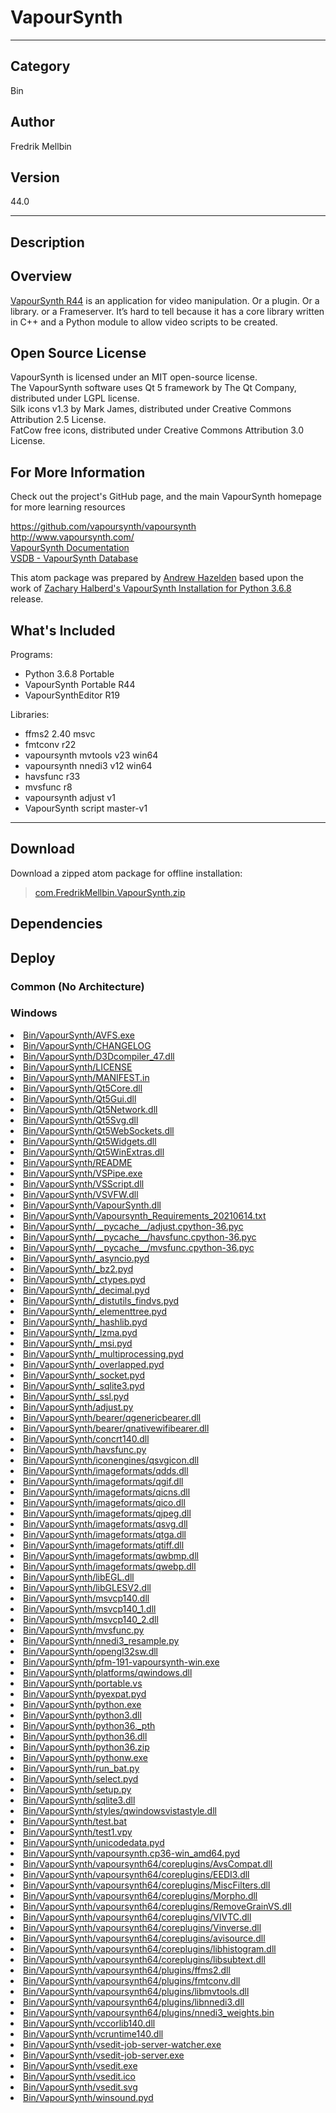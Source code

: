 # VapourSynth
___

## Category
Bin

## Author
Fredrik Mellbin

## Version
44.0

___

## Description
<h2>Overview</h2>

<p><a href="http://www.vapoursynth.com/">VapourSynth R44</a> is an application for video manipulation. Or a plugin. Or a library. or a Frameserver. It’s hard to tell because it has a core library written in C++ and a Python module to allow video scripts to be created.</p>

<h2>Open Source License</h2>
<p>VapourSynth is licensed under an MIT open-source license.<br>
The VapourSynth software uses Qt 5 framework by The Qt Company, distributed under LGPL license.<br>
Silk icons v1.3 by Mark James, distributed under Creative Commons Attribution 2.5 License.<br>
FatCow free icons, distributed under Creative Commons Attribution 3.0 License.</p>


<h2>For More Information</h2>

<p>Check out the project's GitHub page, and the main VapourSynth homepage for more learning resources</p>

<p><a href="https://github.com/vapoursynth/vapoursynth">https://github.com/vapoursynth/vapoursynth</a><br>
<a href="http://www.vapoursynth.com/">http://www.vapoursynth.com/</a><br>
<a href="http://www.vapoursynth.com/doc/">VapourSynth Documentation</a><br>
<a href="https://vsdb.top/">VSDB - VapourSynth Database</a></p>


<p>This atom package was prepared by <a href="mailto:andrew@andrewhazelden.com">Andrew Hazelden</a> based upon the work of <a href="https://zacharyhalberd.com/blog/2021/6/14/vapoursynth-install-package-for-python-368">Zachary Halberd's VapourSynth Installation for Python 3.6.8</a> release.



<h2>What's Included</h2>

<p>Programs:</p>

<ul>
	<li>Python 3.6.8 Portable</li>
	<li>VapourSynth Portable R44</li>
	<li>VapourSynthEditor R19</li>
</ul>


<p>Libraries:</p>

<ul>
	<li>ffms2 2.40 msvc</li>
	<li>fmtconv r22</li>
	<li>vapoursynth mvtools v23 win64</li>
	<li>vapoursynth nnedi3 v12 win64</li>
	<li>havsfunc r33</li>
	<li>mvsfunc r8</li>
	<li>vapoursynth adjust v1</li>
	<li>VapourSynth script master-v1</li>
</ul>


___

## Download

Download a zipped atom package for offline installation:
> [com.FredrikMellbin.VapourSynth.zip](https://gitlab.com/WeSuckLess/Reactor/-/archive/master/Reactor-master.zip?path=Atoms/com.FredrikMellbin.VapourSynth)  

## Dependencies

## Deploy

### Common (No Architecture)

<ul>
</ul>

### Windows

<li><a href="https://gitlab.com/WeSuckLess/Reactor/-/blob/master/Atoms/com.FredrikMellbin.VapourSynth/Windows/Bin/VapourSynth/AVFS.exe?ref_type=heads">Bin/VapourSynth/AVFS.exe</a></li>
<li><a href="https://gitlab.com/WeSuckLess/Reactor/-/blob/master/Atoms/com.FredrikMellbin.VapourSynth/Windows/Bin/VapourSynth/CHANGELOG?ref_type=heads">Bin/VapourSynth/CHANGELOG</a></li>
<li><a href="https://gitlab.com/WeSuckLess/Reactor/-/blob/master/Atoms/com.FredrikMellbin.VapourSynth/Windows/Bin/VapourSynth/D3Dcompiler_47.dll?ref_type=heads">Bin/VapourSynth/D3Dcompiler_47.dll</a></li>
<li><a href="https://gitlab.com/WeSuckLess/Reactor/-/blob/master/Atoms/com.FredrikMellbin.VapourSynth/Windows/Bin/VapourSynth/LICENSE?ref_type=heads">Bin/VapourSynth/LICENSE</a></li>
<li><a href="https://gitlab.com/WeSuckLess/Reactor/-/blob/master/Atoms/com.FredrikMellbin.VapourSynth/Windows/Bin/VapourSynth/MANIFEST.in?ref_type=heads">Bin/VapourSynth/MANIFEST.in</a></li>
<li><a href="https://gitlab.com/WeSuckLess/Reactor/-/blob/master/Atoms/com.FredrikMellbin.VapourSynth/Windows/Bin/VapourSynth/Qt5Core.dll?ref_type=heads">Bin/VapourSynth/Qt5Core.dll</a></li>
<li><a href="https://gitlab.com/WeSuckLess/Reactor/-/blob/master/Atoms/com.FredrikMellbin.VapourSynth/Windows/Bin/VapourSynth/Qt5Gui.dll?ref_type=heads">Bin/VapourSynth/Qt5Gui.dll</a></li>
<li><a href="https://gitlab.com/WeSuckLess/Reactor/-/blob/master/Atoms/com.FredrikMellbin.VapourSynth/Windows/Bin/VapourSynth/Qt5Network.dll?ref_type=heads">Bin/VapourSynth/Qt5Network.dll</a></li>
<li><a href="https://gitlab.com/WeSuckLess/Reactor/-/blob/master/Atoms/com.FredrikMellbin.VapourSynth/Windows/Bin/VapourSynth/Qt5Svg.dll?ref_type=heads">Bin/VapourSynth/Qt5Svg.dll</a></li>
<li><a href="https://gitlab.com/WeSuckLess/Reactor/-/blob/master/Atoms/com.FredrikMellbin.VapourSynth/Windows/Bin/VapourSynth/Qt5WebSockets.dll?ref_type=heads">Bin/VapourSynth/Qt5WebSockets.dll</a></li>
<li><a href="https://gitlab.com/WeSuckLess/Reactor/-/blob/master/Atoms/com.FredrikMellbin.VapourSynth/Windows/Bin/VapourSynth/Qt5Widgets.dll?ref_type=heads">Bin/VapourSynth/Qt5Widgets.dll</a></li>
<li><a href="https://gitlab.com/WeSuckLess/Reactor/-/blob/master/Atoms/com.FredrikMellbin.VapourSynth/Windows/Bin/VapourSynth/Qt5WinExtras.dll?ref_type=heads">Bin/VapourSynth/Qt5WinExtras.dll</a></li>
<li><a href="https://gitlab.com/WeSuckLess/Reactor/-/blob/master/Atoms/com.FredrikMellbin.VapourSynth/Windows/Bin/VapourSynth/README?ref_type=heads">Bin/VapourSynth/README</a></li>
<li><a href="https://gitlab.com/WeSuckLess/Reactor/-/blob/master/Atoms/com.FredrikMellbin.VapourSynth/Windows/Bin/VapourSynth/VSPipe.exe?ref_type=heads">Bin/VapourSynth/VSPipe.exe</a></li>
<li><a href="https://gitlab.com/WeSuckLess/Reactor/-/blob/master/Atoms/com.FredrikMellbin.VapourSynth/Windows/Bin/VapourSynth/VSScript.dll?ref_type=heads">Bin/VapourSynth/VSScript.dll</a></li>
<li><a href="https://gitlab.com/WeSuckLess/Reactor/-/blob/master/Atoms/com.FredrikMellbin.VapourSynth/Windows/Bin/VapourSynth/VSVFW.dll?ref_type=heads">Bin/VapourSynth/VSVFW.dll</a></li>
<li><a href="https://gitlab.com/WeSuckLess/Reactor/-/blob/master/Atoms/com.FredrikMellbin.VapourSynth/Windows/Bin/VapourSynth/VapourSynth.dll?ref_type=heads">Bin/VapourSynth/VapourSynth.dll</a></li>
<li><a href="https://gitlab.com/WeSuckLess/Reactor/-/blob/master/Atoms/com.FredrikMellbin.VapourSynth/Windows/Bin/VapourSynth/Vapoursynth_Requirements_20210614.txt?ref_type=heads">Bin/VapourSynth/Vapoursynth_Requirements_20210614.txt</a></li>
<li><a href="https://gitlab.com/WeSuckLess/Reactor/-/blob/master/Atoms/com.FredrikMellbin.VapourSynth/Windows/Bin/VapourSynth/__pycache__/adjust.cpython-36.pyc?ref_type=heads">Bin/VapourSynth/__pycache__/adjust.cpython-36.pyc</a></li>
<li><a href="https://gitlab.com/WeSuckLess/Reactor/-/blob/master/Atoms/com.FredrikMellbin.VapourSynth/Windows/Bin/VapourSynth/__pycache__/havsfunc.cpython-36.pyc?ref_type=heads">Bin/VapourSynth/__pycache__/havsfunc.cpython-36.pyc</a></li>
<li><a href="https://gitlab.com/WeSuckLess/Reactor/-/blob/master/Atoms/com.FredrikMellbin.VapourSynth/Windows/Bin/VapourSynth/__pycache__/mvsfunc.cpython-36.pyc?ref_type=heads">Bin/VapourSynth/__pycache__/mvsfunc.cpython-36.pyc</a></li>
<li><a href="https://gitlab.com/WeSuckLess/Reactor/-/blob/master/Atoms/com.FredrikMellbin.VapourSynth/Windows/Bin/VapourSynth/_asyncio.pyd?ref_type=heads">Bin/VapourSynth/_asyncio.pyd</a></li>
<li><a href="https://gitlab.com/WeSuckLess/Reactor/-/blob/master/Atoms/com.FredrikMellbin.VapourSynth/Windows/Bin/VapourSynth/_bz2.pyd?ref_type=heads">Bin/VapourSynth/_bz2.pyd</a></li>
<li><a href="https://gitlab.com/WeSuckLess/Reactor/-/blob/master/Atoms/com.FredrikMellbin.VapourSynth/Windows/Bin/VapourSynth/_ctypes.pyd?ref_type=heads">Bin/VapourSynth/_ctypes.pyd</a></li>
<li><a href="https://gitlab.com/WeSuckLess/Reactor/-/blob/master/Atoms/com.FredrikMellbin.VapourSynth/Windows/Bin/VapourSynth/_decimal.pyd?ref_type=heads">Bin/VapourSynth/_decimal.pyd</a></li>
<li><a href="https://gitlab.com/WeSuckLess/Reactor/-/blob/master/Atoms/com.FredrikMellbin.VapourSynth/Windows/Bin/VapourSynth/_distutils_findvs.pyd?ref_type=heads">Bin/VapourSynth/_distutils_findvs.pyd</a></li>
<li><a href="https://gitlab.com/WeSuckLess/Reactor/-/blob/master/Atoms/com.FredrikMellbin.VapourSynth/Windows/Bin/VapourSynth/_elementtree.pyd?ref_type=heads">Bin/VapourSynth/_elementtree.pyd</a></li>
<li><a href="https://gitlab.com/WeSuckLess/Reactor/-/blob/master/Atoms/com.FredrikMellbin.VapourSynth/Windows/Bin/VapourSynth/_hashlib.pyd?ref_type=heads">Bin/VapourSynth/_hashlib.pyd</a></li>
<li><a href="https://gitlab.com/WeSuckLess/Reactor/-/blob/master/Atoms/com.FredrikMellbin.VapourSynth/Windows/Bin/VapourSynth/_lzma.pyd?ref_type=heads">Bin/VapourSynth/_lzma.pyd</a></li>
<li><a href="https://gitlab.com/WeSuckLess/Reactor/-/blob/master/Atoms/com.FredrikMellbin.VapourSynth/Windows/Bin/VapourSynth/_msi.pyd?ref_type=heads">Bin/VapourSynth/_msi.pyd</a></li>
<li><a href="https://gitlab.com/WeSuckLess/Reactor/-/blob/master/Atoms/com.FredrikMellbin.VapourSynth/Windows/Bin/VapourSynth/_multiprocessing.pyd?ref_type=heads">Bin/VapourSynth/_multiprocessing.pyd</a></li>
<li><a href="https://gitlab.com/WeSuckLess/Reactor/-/blob/master/Atoms/com.FredrikMellbin.VapourSynth/Windows/Bin/VapourSynth/_overlapped.pyd?ref_type=heads">Bin/VapourSynth/_overlapped.pyd</a></li>
<li><a href="https://gitlab.com/WeSuckLess/Reactor/-/blob/master/Atoms/com.FredrikMellbin.VapourSynth/Windows/Bin/VapourSynth/_socket.pyd?ref_type=heads">Bin/VapourSynth/_socket.pyd</a></li>
<li><a href="https://gitlab.com/WeSuckLess/Reactor/-/blob/master/Atoms/com.FredrikMellbin.VapourSynth/Windows/Bin/VapourSynth/_sqlite3.pyd?ref_type=heads">Bin/VapourSynth/_sqlite3.pyd</a></li>
<li><a href="https://gitlab.com/WeSuckLess/Reactor/-/blob/master/Atoms/com.FredrikMellbin.VapourSynth/Windows/Bin/VapourSynth/_ssl.pyd?ref_type=heads">Bin/VapourSynth/_ssl.pyd</a></li>
<li><a href="https://gitlab.com/WeSuckLess/Reactor/-/blob/master/Atoms/com.FredrikMellbin.VapourSynth/Windows/Bin/VapourSynth/adjust.py?ref_type=heads">Bin/VapourSynth/adjust.py</a></li>
<li><a href="https://gitlab.com/WeSuckLess/Reactor/-/blob/master/Atoms/com.FredrikMellbin.VapourSynth/Windows/Bin/VapourSynth/bearer/qgenericbearer.dll?ref_type=heads">Bin/VapourSynth/bearer/qgenericbearer.dll</a></li>
<li><a href="https://gitlab.com/WeSuckLess/Reactor/-/blob/master/Atoms/com.FredrikMellbin.VapourSynth/Windows/Bin/VapourSynth/bearer/qnativewifibearer.dll?ref_type=heads">Bin/VapourSynth/bearer/qnativewifibearer.dll</a></li>
<li><a href="https://gitlab.com/WeSuckLess/Reactor/-/blob/master/Atoms/com.FredrikMellbin.VapourSynth/Windows/Bin/VapourSynth/concrt140.dll?ref_type=heads">Bin/VapourSynth/concrt140.dll</a></li>
<li><a href="https://gitlab.com/WeSuckLess/Reactor/-/blob/master/Atoms/com.FredrikMellbin.VapourSynth/Windows/Bin/VapourSynth/havsfunc.py?ref_type=heads">Bin/VapourSynth/havsfunc.py</a></li>
<li><a href="https://gitlab.com/WeSuckLess/Reactor/-/blob/master/Atoms/com.FredrikMellbin.VapourSynth/Windows/Bin/VapourSynth/iconengines/qsvgicon.dll?ref_type=heads">Bin/VapourSynth/iconengines/qsvgicon.dll</a></li>
<li><a href="https://gitlab.com/WeSuckLess/Reactor/-/blob/master/Atoms/com.FredrikMellbin.VapourSynth/Windows/Bin/VapourSynth/imageformats/qdds.dll?ref_type=heads">Bin/VapourSynth/imageformats/qdds.dll</a></li>
<li><a href="https://gitlab.com/WeSuckLess/Reactor/-/blob/master/Atoms/com.FredrikMellbin.VapourSynth/Windows/Bin/VapourSynth/imageformats/qgif.dll?ref_type=heads">Bin/VapourSynth/imageformats/qgif.dll</a></li>
<li><a href="https://gitlab.com/WeSuckLess/Reactor/-/blob/master/Atoms/com.FredrikMellbin.VapourSynth/Windows/Bin/VapourSynth/imageformats/qicns.dll?ref_type=heads">Bin/VapourSynth/imageformats/qicns.dll</a></li>
<li><a href="https://gitlab.com/WeSuckLess/Reactor/-/blob/master/Atoms/com.FredrikMellbin.VapourSynth/Windows/Bin/VapourSynth/imageformats/qico.dll?ref_type=heads">Bin/VapourSynth/imageformats/qico.dll</a></li>
<li><a href="https://gitlab.com/WeSuckLess/Reactor/-/blob/master/Atoms/com.FredrikMellbin.VapourSynth/Windows/Bin/VapourSynth/imageformats/qjpeg.dll?ref_type=heads">Bin/VapourSynth/imageformats/qjpeg.dll</a></li>
<li><a href="https://gitlab.com/WeSuckLess/Reactor/-/blob/master/Atoms/com.FredrikMellbin.VapourSynth/Windows/Bin/VapourSynth/imageformats/qsvg.dll?ref_type=heads">Bin/VapourSynth/imageformats/qsvg.dll</a></li>
<li><a href="https://gitlab.com/WeSuckLess/Reactor/-/blob/master/Atoms/com.FredrikMellbin.VapourSynth/Windows/Bin/VapourSynth/imageformats/qtga.dll?ref_type=heads">Bin/VapourSynth/imageformats/qtga.dll</a></li>
<li><a href="https://gitlab.com/WeSuckLess/Reactor/-/blob/master/Atoms/com.FredrikMellbin.VapourSynth/Windows/Bin/VapourSynth/imageformats/qtiff.dll?ref_type=heads">Bin/VapourSynth/imageformats/qtiff.dll</a></li>
<li><a href="https://gitlab.com/WeSuckLess/Reactor/-/blob/master/Atoms/com.FredrikMellbin.VapourSynth/Windows/Bin/VapourSynth/imageformats/qwbmp.dll?ref_type=heads">Bin/VapourSynth/imageformats/qwbmp.dll</a></li>
<li><a href="https://gitlab.com/WeSuckLess/Reactor/-/blob/master/Atoms/com.FredrikMellbin.VapourSynth/Windows/Bin/VapourSynth/imageformats/qwebp.dll?ref_type=heads">Bin/VapourSynth/imageformats/qwebp.dll</a></li>
<li><a href="https://gitlab.com/WeSuckLess/Reactor/-/blob/master/Atoms/com.FredrikMellbin.VapourSynth/Windows/Bin/VapourSynth/libEGL.dll?ref_type=heads">Bin/VapourSynth/libEGL.dll</a></li>
<li><a href="https://gitlab.com/WeSuckLess/Reactor/-/blob/master/Atoms/com.FredrikMellbin.VapourSynth/Windows/Bin/VapourSynth/libGLESV2.dll?ref_type=heads">Bin/VapourSynth/libGLESV2.dll</a></li>
<li><a href="https://gitlab.com/WeSuckLess/Reactor/-/blob/master/Atoms/com.FredrikMellbin.VapourSynth/Windows/Bin/VapourSynth/msvcp140.dll?ref_type=heads">Bin/VapourSynth/msvcp140.dll</a></li>
<li><a href="https://gitlab.com/WeSuckLess/Reactor/-/blob/master/Atoms/com.FredrikMellbin.VapourSynth/Windows/Bin/VapourSynth/msvcp140_1.dll?ref_type=heads">Bin/VapourSynth/msvcp140_1.dll</a></li>
<li><a href="https://gitlab.com/WeSuckLess/Reactor/-/blob/master/Atoms/com.FredrikMellbin.VapourSynth/Windows/Bin/VapourSynth/msvcp140_2.dll?ref_type=heads">Bin/VapourSynth/msvcp140_2.dll</a></li>
<li><a href="https://gitlab.com/WeSuckLess/Reactor/-/blob/master/Atoms/com.FredrikMellbin.VapourSynth/Windows/Bin/VapourSynth/mvsfunc.py?ref_type=heads">Bin/VapourSynth/mvsfunc.py</a></li>
<li><a href="https://gitlab.com/WeSuckLess/Reactor/-/blob/master/Atoms/com.FredrikMellbin.VapourSynth/Windows/Bin/VapourSynth/nnedi3_resample.py?ref_type=heads">Bin/VapourSynth/nnedi3_resample.py</a></li>
<li><a href="https://gitlab.com/WeSuckLess/Reactor/-/blob/master/Atoms/com.FredrikMellbin.VapourSynth/Windows/Bin/VapourSynth/opengl32sw.dll?ref_type=heads">Bin/VapourSynth/opengl32sw.dll</a></li>
<li><a href="https://gitlab.com/WeSuckLess/Reactor/-/blob/master/Atoms/com.FredrikMellbin.VapourSynth/Windows/Bin/VapourSynth/pfm-191-vapoursynth-win.exe?ref_type=heads">Bin/VapourSynth/pfm-191-vapoursynth-win.exe</a></li>
<li><a href="https://gitlab.com/WeSuckLess/Reactor/-/blob/master/Atoms/com.FredrikMellbin.VapourSynth/Windows/Bin/VapourSynth/platforms/qwindows.dll?ref_type=heads">Bin/VapourSynth/platforms/qwindows.dll</a></li>
<li><a href="https://gitlab.com/WeSuckLess/Reactor/-/blob/master/Atoms/com.FredrikMellbin.VapourSynth/Windows/Bin/VapourSynth/portable.vs?ref_type=heads">Bin/VapourSynth/portable.vs</a></li>
<li><a href="https://gitlab.com/WeSuckLess/Reactor/-/blob/master/Atoms/com.FredrikMellbin.VapourSynth/Windows/Bin/VapourSynth/pyexpat.pyd?ref_type=heads">Bin/VapourSynth/pyexpat.pyd</a></li>
<li><a href="https://gitlab.com/WeSuckLess/Reactor/-/blob/master/Atoms/com.FredrikMellbin.VapourSynth/Windows/Bin/VapourSynth/python.exe?ref_type=heads">Bin/VapourSynth/python.exe</a></li>
<li><a href="https://gitlab.com/WeSuckLess/Reactor/-/blob/master/Atoms/com.FredrikMellbin.VapourSynth/Windows/Bin/VapourSynth/python3.dll?ref_type=heads">Bin/VapourSynth/python3.dll</a></li>
<li><a href="https://gitlab.com/WeSuckLess/Reactor/-/blob/master/Atoms/com.FredrikMellbin.VapourSynth/Windows/Bin/VapourSynth/python36._pth?ref_type=heads">Bin/VapourSynth/python36._pth</a></li>
<li><a href="https://gitlab.com/WeSuckLess/Reactor/-/blob/master/Atoms/com.FredrikMellbin.VapourSynth/Windows/Bin/VapourSynth/python36.dll?ref_type=heads">Bin/VapourSynth/python36.dll</a></li>
<li><a href="https://gitlab.com/WeSuckLess/Reactor/-/blob/master/Atoms/com.FredrikMellbin.VapourSynth/Windows/Bin/VapourSynth/python36.zip?ref_type=heads">Bin/VapourSynth/python36.zip</a></li>
<li><a href="https://gitlab.com/WeSuckLess/Reactor/-/blob/master/Atoms/com.FredrikMellbin.VapourSynth/Windows/Bin/VapourSynth/pythonw.exe?ref_type=heads">Bin/VapourSynth/pythonw.exe</a></li>
<li><a href="https://gitlab.com/WeSuckLess/Reactor/-/blob/master/Atoms/com.FredrikMellbin.VapourSynth/Windows/Bin/VapourSynth/run_bat.py?ref_type=heads">Bin/VapourSynth/run_bat.py</a></li>
<li><a href="https://gitlab.com/WeSuckLess/Reactor/-/blob/master/Atoms/com.FredrikMellbin.VapourSynth/Windows/Bin/VapourSynth/select.pyd?ref_type=heads">Bin/VapourSynth/select.pyd</a></li>
<li><a href="https://gitlab.com/WeSuckLess/Reactor/-/blob/master/Atoms/com.FredrikMellbin.VapourSynth/Windows/Bin/VapourSynth/setup.py?ref_type=heads">Bin/VapourSynth/setup.py</a></li>
<li><a href="https://gitlab.com/WeSuckLess/Reactor/-/blob/master/Atoms/com.FredrikMellbin.VapourSynth/Windows/Bin/VapourSynth/sqlite3.dll?ref_type=heads">Bin/VapourSynth/sqlite3.dll</a></li>
<li><a href="https://gitlab.com/WeSuckLess/Reactor/-/blob/master/Atoms/com.FredrikMellbin.VapourSynth/Windows/Bin/VapourSynth/styles/qwindowsvistastyle.dll?ref_type=heads">Bin/VapourSynth/styles/qwindowsvistastyle.dll</a></li>
<li><a href="https://gitlab.com/WeSuckLess/Reactor/-/blob/master/Atoms/com.FredrikMellbin.VapourSynth/Windows/Bin/VapourSynth/test.bat?ref_type=heads">Bin/VapourSynth/test.bat</a></li>
<li><a href="https://gitlab.com/WeSuckLess/Reactor/-/blob/master/Atoms/com.FredrikMellbin.VapourSynth/Windows/Bin/VapourSynth/test1.vpy?ref_type=heads">Bin/VapourSynth/test1.vpy</a></li>
<li><a href="https://gitlab.com/WeSuckLess/Reactor/-/blob/master/Atoms/com.FredrikMellbin.VapourSynth/Windows/Bin/VapourSynth/unicodedata.pyd?ref_type=heads">Bin/VapourSynth/unicodedata.pyd</a></li>
<li><a href="https://gitlab.com/WeSuckLess/Reactor/-/blob/master/Atoms/com.FredrikMellbin.VapourSynth/Windows/Bin/VapourSynth/vapoursynth.cp36-win_amd64.pyd?ref_type=heads">Bin/VapourSynth/vapoursynth.cp36-win_amd64.pyd</a></li>
<li><a href="https://gitlab.com/WeSuckLess/Reactor/-/blob/master/Atoms/com.FredrikMellbin.VapourSynth/Windows/Bin/VapourSynth/vapoursynth64/coreplugins/AvsCompat.dll?ref_type=heads">Bin/VapourSynth/vapoursynth64/coreplugins/AvsCompat.dll</a></li>
<li><a href="https://gitlab.com/WeSuckLess/Reactor/-/blob/master/Atoms/com.FredrikMellbin.VapourSynth/Windows/Bin/VapourSynth/vapoursynth64/coreplugins/EEDI3.dll?ref_type=heads">Bin/VapourSynth/vapoursynth64/coreplugins/EEDI3.dll</a></li>
<li><a href="https://gitlab.com/WeSuckLess/Reactor/-/blob/master/Atoms/com.FredrikMellbin.VapourSynth/Windows/Bin/VapourSynth/vapoursynth64/coreplugins/MiscFilters.dll?ref_type=heads">Bin/VapourSynth/vapoursynth64/coreplugins/MiscFilters.dll</a></li>
<li><a href="https://gitlab.com/WeSuckLess/Reactor/-/blob/master/Atoms/com.FredrikMellbin.VapourSynth/Windows/Bin/VapourSynth/vapoursynth64/coreplugins/Morpho.dll?ref_type=heads">Bin/VapourSynth/vapoursynth64/coreplugins/Morpho.dll</a></li>
<li><a href="https://gitlab.com/WeSuckLess/Reactor/-/blob/master/Atoms/com.FredrikMellbin.VapourSynth/Windows/Bin/VapourSynth/vapoursynth64/coreplugins/RemoveGrainVS.dll?ref_type=heads">Bin/VapourSynth/vapoursynth64/coreplugins/RemoveGrainVS.dll</a></li>
<li><a href="https://gitlab.com/WeSuckLess/Reactor/-/blob/master/Atoms/com.FredrikMellbin.VapourSynth/Windows/Bin/VapourSynth/vapoursynth64/coreplugins/VIVTC.dll?ref_type=heads">Bin/VapourSynth/vapoursynth64/coreplugins/VIVTC.dll</a></li>
<li><a href="https://gitlab.com/WeSuckLess/Reactor/-/blob/master/Atoms/com.FredrikMellbin.VapourSynth/Windows/Bin/VapourSynth/vapoursynth64/coreplugins/Vinverse.dll?ref_type=heads">Bin/VapourSynth/vapoursynth64/coreplugins/Vinverse.dll</a></li>
<li><a href="https://gitlab.com/WeSuckLess/Reactor/-/blob/master/Atoms/com.FredrikMellbin.VapourSynth/Windows/Bin/VapourSynth/vapoursynth64/coreplugins/avisource.dll?ref_type=heads">Bin/VapourSynth/vapoursynth64/coreplugins/avisource.dll</a></li>
<li><a href="https://gitlab.com/WeSuckLess/Reactor/-/blob/master/Atoms/com.FredrikMellbin.VapourSynth/Windows/Bin/VapourSynth/vapoursynth64/coreplugins/libhistogram.dll?ref_type=heads">Bin/VapourSynth/vapoursynth64/coreplugins/libhistogram.dll</a></li>
<li><a href="https://gitlab.com/WeSuckLess/Reactor/-/blob/master/Atoms/com.FredrikMellbin.VapourSynth/Windows/Bin/VapourSynth/vapoursynth64/coreplugins/libsubtext.dll?ref_type=heads">Bin/VapourSynth/vapoursynth64/coreplugins/libsubtext.dll</a></li>
<li><a href="https://gitlab.com/WeSuckLess/Reactor/-/blob/master/Atoms/com.FredrikMellbin.VapourSynth/Windows/Bin/VapourSynth/vapoursynth64/plugins/ffms2.dll?ref_type=heads">Bin/VapourSynth/vapoursynth64/plugins/ffms2.dll</a></li>
<li><a href="https://gitlab.com/WeSuckLess/Reactor/-/blob/master/Atoms/com.FredrikMellbin.VapourSynth/Windows/Bin/VapourSynth/vapoursynth64/plugins/fmtconv.dll?ref_type=heads">Bin/VapourSynth/vapoursynth64/plugins/fmtconv.dll</a></li>
<li><a href="https://gitlab.com/WeSuckLess/Reactor/-/blob/master/Atoms/com.FredrikMellbin.VapourSynth/Windows/Bin/VapourSynth/vapoursynth64/plugins/libmvtools.dll?ref_type=heads">Bin/VapourSynth/vapoursynth64/plugins/libmvtools.dll</a></li>
<li><a href="https://gitlab.com/WeSuckLess/Reactor/-/blob/master/Atoms/com.FredrikMellbin.VapourSynth/Windows/Bin/VapourSynth/vapoursynth64/plugins/libnnedi3.dll?ref_type=heads">Bin/VapourSynth/vapoursynth64/plugins/libnnedi3.dll</a></li>
<li><a href="https://gitlab.com/WeSuckLess/Reactor/-/blob/master/Atoms/com.FredrikMellbin.VapourSynth/Windows/Bin/VapourSynth/vapoursynth64/plugins/nnedi3_weights.bin?ref_type=heads">Bin/VapourSynth/vapoursynth64/plugins/nnedi3_weights.bin</a></li>
<li><a href="https://gitlab.com/WeSuckLess/Reactor/-/blob/master/Atoms/com.FredrikMellbin.VapourSynth/Windows/Bin/VapourSynth/vccorlib140.dll?ref_type=heads">Bin/VapourSynth/vccorlib140.dll</a></li>
<li><a href="https://gitlab.com/WeSuckLess/Reactor/-/blob/master/Atoms/com.FredrikMellbin.VapourSynth/Windows/Bin/VapourSynth/vcruntime140.dll?ref_type=heads">Bin/VapourSynth/vcruntime140.dll</a></li>
<li><a href="https://gitlab.com/WeSuckLess/Reactor/-/blob/master/Atoms/com.FredrikMellbin.VapourSynth/Windows/Bin/VapourSynth/vsedit-job-server-watcher.exe?ref_type=heads">Bin/VapourSynth/vsedit-job-server-watcher.exe</a></li>
<li><a href="https://gitlab.com/WeSuckLess/Reactor/-/blob/master/Atoms/com.FredrikMellbin.VapourSynth/Windows/Bin/VapourSynth/vsedit-job-server.exe?ref_type=heads">Bin/VapourSynth/vsedit-job-server.exe</a></li>
<li><a href="https://gitlab.com/WeSuckLess/Reactor/-/blob/master/Atoms/com.FredrikMellbin.VapourSynth/Windows/Bin/VapourSynth/vsedit.exe?ref_type=heads">Bin/VapourSynth/vsedit.exe</a></li>
<li><a href="https://gitlab.com/WeSuckLess/Reactor/-/blob/master/Atoms/com.FredrikMellbin.VapourSynth/Windows/Bin/VapourSynth/vsedit.ico?ref_type=heads">Bin/VapourSynth/vsedit.ico</a></li>
<li><a href="https://gitlab.com/WeSuckLess/Reactor/-/blob/master/Atoms/com.FredrikMellbin.VapourSynth/Windows/Bin/VapourSynth/vsedit.svg?ref_type=heads">Bin/VapourSynth/vsedit.svg</a></li>
<li><a href="https://gitlab.com/WeSuckLess/Reactor/-/blob/master/Atoms/com.FredrikMellbin.VapourSynth/Windows/Bin/VapourSynth/winsound.pyd?ref_type=heads">Bin/VapourSynth/winsound.pyd</a></li>
